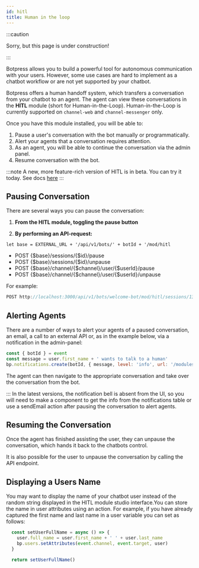 ```yaml
---
id: hitl
title: Human in the loop
---
```


:::caution

Sorry, but this page is under construction!

:::

Botpress allows you to build a powerful tool for autonomous communication with your users. However, some use cases are hard to implement as a chatbot workflow or are not yet supported by your chatbot. 

Botpress offers a human handoff system,  which transfers a conversation from your chatbot to an agent. The agent can view these conversations in the **HITL** module (short for Human-in-the-Loop). Human-in-the-Loop is currently supported on `channel-web` and `channel-messenger` only.

Once you have this module installed, you will be able to:

1. Pause a user's conversation with the bot manually or programmatically.
2. Alert your agents that a conversation requires attention.
3. As an agent, you will be able to continue the conversation via the admin panel.
4. Resume conversation with the bot.

:::note
A new, more feature-rich version of HITL is in beta. You can try it today. See docs [here](#hitl-next-beta)
:::

## Pausing Conversation

There are several ways you can pause the conversation:

1. **From the HITL module, toggling the pause button**
 

2. **By performing an API-request:**

`let base = EXTERNAL_URL + '/api/v1/bots/' + botId + '/mod/hitl`

- POST {$base}/sessions/{$id}/pause
- POST {$base}/sessions/{$id}/unpause
- POST {$base}/channel/{$channel}/user/{\$userId}/pause
- POST {$base}/channel/{$channel}/user/{\$userId}/unpause

For example:

```js
POST http://localhost:3000/api/v1/bots/welcome-bot/mod/hitl/sessions/13/pause
```

## Alerting Agents

There are a number of ways to alert your agents of a paused conversation, an email, a call to an external API or, as in the example below, via a notification in the admin-panel:

```js
const { botId } = event
const message = user.first_name + ' wants to talk to a human'
bp.notifications.create(botId, { message, level: 'info', url: '/modules/hitl' })
```

The agent can then navigate to the appropriate conversation and take over the conversation from the bot. 

:::
In the latest versions, the notification bell is absent from the UI, so you will need to make a component to get the info from the notifications table or use a sendEmail action after pausing the conversation to alert agents.

## Resuming the Conversation

Once the agent has finished assisting the user, they can unpause the conversation, which hands it back to the chatbots control.

It is also possible for the user to unpause the conversation by calling the API endpoint.

## Displaying a Users Name

You may want to display the name of your chatbot user instead of the random string displayed in the HITL module studio interface.You can store the name in user attributes using an action. For example, if you have already captured the first name and last name in a user variable you can set as follows:

```js
  const setUserFullName = async () => {
    user.full_name = user.first_name + ' ' + user.last_name
    bp.users.setAttributes(event.channel, event.target, user)
  }

  return setUserFullName()
```
